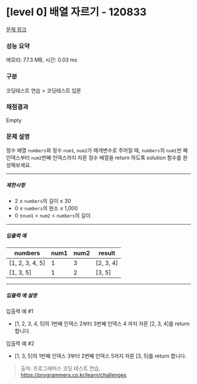 # [level 0] 배열 자르기 - 120833 

[문제 링크](https://school.programmers.co.kr/learn/courses/30/lessons/120833) 

### 성능 요약

메모리: 77.3 MB, 시간: 0.03 ms

### 구분

코딩테스트 연습 > 코딩테스트 입문

### 채점결과

Empty

### 문제 설명

<p style="user-select: auto;">정수 배열 <code style="user-select: auto;">numbers</code>와 정수 <code style="user-select: auto;">num1</code>, <code style="user-select: auto;">num2</code>가 매개변수로 주어질 때, <code style="user-select: auto;">numbers</code>의 <code style="user-select: auto;">num1</code>번 째 인덱스부터 <code style="user-select: auto;">num2</code>번째 인덱스까지 자른 정수 배열을 return 하도록 solution 함수를 완성해보세요.</p>

<hr style="user-select: auto;">

<h5 style="user-select: auto;">제한사항</h5>

<ul style="user-select: auto;">
<li style="user-select: auto;">2 ≤ <code style="user-select: auto;">numbers</code>의 길이 ≤ 30</li>
<li style="user-select: auto;">0 ≤ <code style="user-select: auto;">numbers</code>의 원소 ≤ 1,000</li>
<li style="user-select: auto;">0 ≤<code style="user-select: auto;">num1</code> &lt; <code style="user-select: auto;">num2</code> &lt; <code style="user-select: auto;">numbers</code>의 길이</li>
</ul>

<hr style="user-select: auto;">

<h5 style="user-select: auto;">입출력 예</h5>
<table class="table" style="user-select: auto;">
        <thead style="user-select: auto;"><tr style="user-select: auto;">
<th style="user-select: auto;">numbers</th>
<th style="user-select: auto;">num1</th>
<th style="user-select: auto;">num2</th>
<th style="user-select: auto;">result</th>
</tr>
</thead>
        <tbody style="user-select: auto;"><tr style="user-select: auto;">
<td style="user-select: auto;">[1, 2, 3, 4, 5]</td>
<td style="user-select: auto;">1</td>
<td style="user-select: auto;">3</td>
<td style="user-select: auto;">[2, 3, 4]</td>
</tr>
<tr style="user-select: auto;">
<td style="user-select: auto;">[1, 3, 5]</td>
<td style="user-select: auto;">1</td>
<td style="user-select: auto;">2</td>
<td style="user-select: auto;">[3, 5]</td>
</tr>
</tbody>
      </table>
<hr style="user-select: auto;">

<h5 style="user-select: auto;">입출력 예 설명</h5>

<p style="user-select: auto;">입출력 예 #1</p>

<ul style="user-select: auto;">
<li style="user-select: auto;">[1, 2, 3, 4, 5]의 1번째 인덱스 2부터 3번째 인덱스 4 까지 자른 [2, 3, 4]를 return 합니다.</li>
</ul>

<p style="user-select: auto;">입출력 예 #2</p>

<ul style="user-select: auto;">
<li style="user-select: auto;">[1, 3, 5]의 1번째 인덱스 3부터 2번째 인덱스 5까지 자른 [3, 5]를 return 합니다.</li>
</ul>


> 출처: 프로그래머스 코딩 테스트 연습, https://programmers.co.kr/learn/challenges